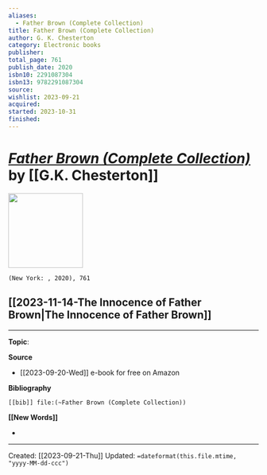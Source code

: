 ```yaml
---
aliases:
  - Father Brown (Complete Collection)
title: Father Brown (Complete Collection)
author: G. K. Chesterton
category: Electronic books
publisher: 
total_page: 761
publish_date: 2020
isbn10: 2291087304
isbn13: 9782291087304
source: 
wishlist: 2023-09-21
acquired: 
started: 2023-10-31
finished:
---
```

# *[Father Brown (Complete Collection)]()* by [[G.K. Chesterton]]

<img src="" width=150>

`(New York: , 2020), 761`

## [[2023-11-14-The Innocence of Father Brown|The Innocence of Father Brown]]



--- 
**Topic**: 

**Source**
- [[2023-09-20-Wed]] e-book for free on Amazon

**Bibliography**

```query
[[bib]] file:(~Father Brown (Complete Collection))
```
 

**[[New Words]]**

- 

---
Created: [[2023-09-21-Thu]]
Updated: `=dateformat(this.file.mtime, "yyyy-MM-dd-ccc")`